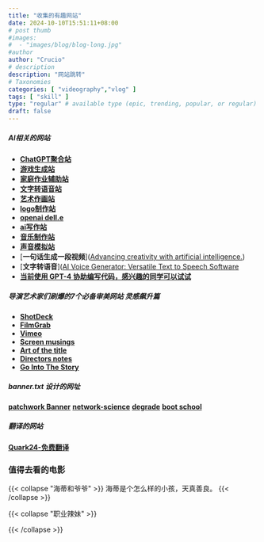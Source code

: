 ```yaml
---
title: "收集的有趣网站"
date: 2024-10-10T15:51:11+08:00
# post thumb
#images:
#  - "images/blog/blog-long.jpg"
#author
author: "Crucio"
# description
description: "网站跳转"
# Taxonomies
categories: [ "videography","vlog" ]
tags: [ "skill" ]
type: "regular" # available type (epic, trending, popular, or regular)
draft: false
---
```


##### AI相关的网站

* [**ChatGPT聚合站**](https://hokex.com)
* [**游戏生成站**](https://latitude.io/)
* [**家庭作业辅助站**](https://ontimeai.com/)
* [**文字转语音站**](https://www.resemble.ai/)
* [**艺术作画站**](https://starryai.com/)
* [**logo制作站**](https://www.logoai.com/)
* [**openai dell.e**](https://labs.openai.com/)
* [**ai写作站**](https://www.getconch.ai/)
* [**音乐制作站**](https://soundraw.io/)
* [**声音模拟站**](https://fakeyou.com/)
* [**一句话生成一段视频**]([Advancing creativity with artificial intelligence.](https://runwayml.com/))
* [**文字转语音**]([AI Voice Generator: Versatile Text to Speech Software](https://murf.ai/)
* [**当前使用 GPT-4 协助编写代码，感兴趣的同学可以试试**](https://www.cursor.so/)


##### 导演艺术家们刷爆的7个必备审美网站 灵感飙升篇

* [**ShotDeck**](https://shotdeck.com/)
* [**FilmGrab**](https://film-grab.com/)
* [**Vimeo**](https://vimeo.com/)
* [**Screen musings**](https://screenmusings.org/)
* [**Art of the title**](https://www.artofthetitle.com/)
* [**Directors notes**](https://directorsnotes.com/)
* [**Go Into The Story**](https://gointothestory.blcklst.com/)

##### banner.txt 设计的网址
[**patchwork Banner**](http://patorjk.com/software/taag)
[**network-science**](http://www.network-science.de/ascii/)
[**degrade**](http://www.degraeve.com/img2txt.php)
[**boot school**](http://www.bootschool.net/ascii)

##### 翻译的网站
[**Quark24-免费翻译**](https://quark24.com/zh/subtranslator/)

### 值得去看的电影

{{< collapse "海蒂和爷爷" >}}
  海蒂是个怎么样的小孩，天真善良。
{{< /collapse >}}

{{< collapse "职业辣妹" >}}

{{< /collapse >}}

